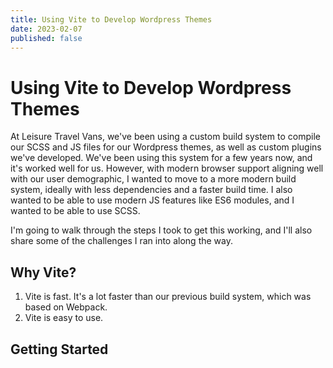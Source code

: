 ```yaml
---
title: Using Vite to Develop Wordpress Themes
date: 2023-02-07
published: false
---
```


# Using Vite to Develop Wordpress Themes

At Leisure Travel Vans, we've been using a custom build system to compile our SCSS and JS files for our Wordpress themes, as well as custom plugins we've developed. We've been using this system for a few years now, and it's worked well for us. However, with modern browser support aligning well with our user demographic, I wanted to move to a more modern build system, ideally with less dependencies and a faster build time. I also wanted to be able to use modern JS features like ES6 modules, and I wanted to be able to use SCSS.

I'm going to walk through the steps I took to get this working, and I'll also share some of the challenges I ran into along the way.

## Why Vite?

1. Vite is fast. It's a lot faster than our previous build system, which was based on Webpack.
2. Vite is easy to use.

## Getting Started
